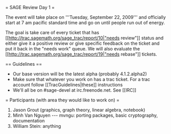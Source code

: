 = SAGE Review Day 1 =

The event will take place on '''Tuesday, September 22, 2009''' and officially start at 7 am pacific standard time and go on until people run out of energy.

The goal is take care of every ticket that has [[http://trac.sagemath.org/sage_trac/report/10|"needs review"]] status and either give it a positive review or give specific feedback on the ticket and put it back in the "needs work" queue.  We will also evaluate the [[http://trac.sagemath.org/sage_trac/report/19|"needs rebase"]] tickets.


== Guidelines ==



 * Our base version will be the latest alpha (probably 4.1.2.alpha2)
 * Make sure that whatever you work on has a trac ticket.  For a trac account follow [[TracGuidelines|these]] instructions
 * We'll all be on #sage-devel at irc.freenode.net.  See [[IRC]]

= Participants (with area they would like to work on) =

 1. Jason Grout (graphics, graph theory, linear algebra, notebook)
 1. Minh Van Nguyen --- mvngu: porting packages, basic cryptography, documentation
 1. William Stein: anything
